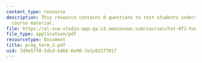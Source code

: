 ```yaml
---
content_type: resource
description: This resource contains 8 questions to test students understanding of
  course material.
file: https://ol-ocw-studio-app-qa.s3.amazonaws.com/courses/hst-071-human-reproductive-biology-fall-2005/7d9e57f85dcdb4666e907e1c02277017_preg_term_2.pdf
file_type: application/pdf
resourcetype: Document
title: preg_term_2.pdf
uid: 7d9e57f8-5dcd-b466-6e90-7e1c02277017
---
```

